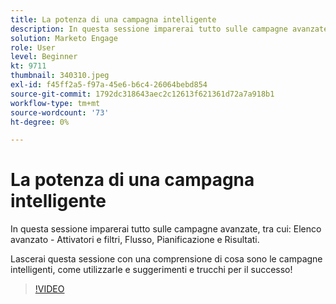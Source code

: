 ```yaml
---
title: La potenza di una campagna intelligente
description: In questa sessione imparerai tutto sulle campagne avanzate, tra cui - Elenco avanzato - Attivatori e filtri, Flusso, Pianificazione e Risultati.
solution: Marketo Engage
role: User
level: Beginner
kt: 9711
thumbnail: 340310.jpeg
exl-id: f45ff2a5-f97a-45e6-b6c4-26064bebd854
source-git-commit: 1792dc318643aec2c12613f621361d72a7a918b1
workflow-type: tm+mt
source-wordcount: '73'
ht-degree: 0%

---
```


# La potenza di una campagna intelligente

In questa sessione imparerai tutto sulle campagne avanzate, tra cui: Elenco avanzato - Attivatori e filtri, Flusso, Pianificazione e Risultati.

Lascerai questa sessione con una comprensione di cosa sono le campagne intelligenti, come utilizzarle e suggerimenti e trucchi per il successo!

>[!VIDEO](https://video.tv.adobe.com/v/340310/?quality=12&learn=on)
